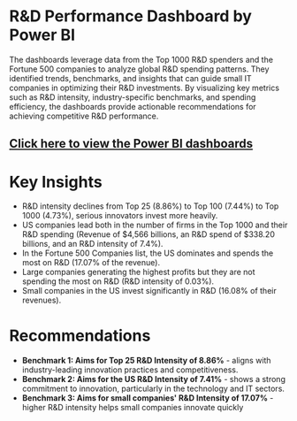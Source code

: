# R&D Performance Dashboard by Power BI
The dashboards leverage data from the Top 1000 R&D spenders and the Fortune 500 companies to analyze global R&D spending patterns. They identified trends, benchmarks, and insights that can guide small IT companies in optimizing their R&D investments. By visualizing key metrics such as R&D intensity, industry-specific benchmarks, and spending efficiency, the dashboards provide actionable recommendations for achieving competitive R&D performance.

## [Click here to view the Power BI dashboards](https://app.powerbi.com/onedrive/open?pbi_source=ODSPViewer&driveId=b!n6UOEGnZVUCq_jkjxWJKQBaLFEELq3RJmcDsXLBQo9mpE3aG79wSQrWUQln57hXW&itemId=01MWJX5LQ3OJE5H3B6XBA2W6GEVEAPYQWK)

# Key Insights
* R&D intensity declines from Top 25 (8.86%) to Top 100 (7.44%) to Top 1000 (4.73%), serious innovators invest more heavily.​
* US companies lead both in the number of firms in the Top 1000 and their R&D spending (Revenue of $4,566 billions, an R&D spend of $338.20 billions, and an R&D intensity of 7.4%)​.
* In the Fortune 500 Companies list, the US dominates and spends the most on R&D (17.07% of the revenue)​.
* Large companies generating the highest profits but they are not spending the most on R&D (R&D intensity of 0.03%).
* Small companies in the US invest significantly in R&D (16.08% of their revenues)​.

# Recommendations
* **Benchmark 1: Aims for Top 25 R&D Intensity of 8.86%** - aligns with industry-leading innovation practices and competitiveness.
* **Benchmark 2: Aims for the US R&D Intensity of 7.41%** - shows a strong commitment to innovation, particularly in the technology and IT sectors.​
* **Benchmark 3: Aims for small companies' R&D Intensity of 17.07%** - higher R&D intensity helps small companies innovate quickly​
